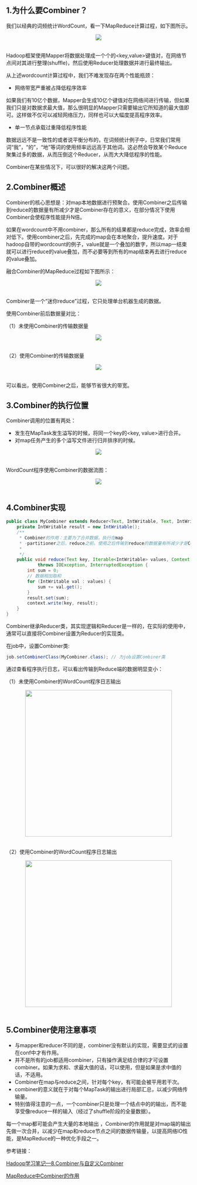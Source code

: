 

## 1.为什么要Combiner？


我们以经典的词频统计WordCount，看一下MapReduce计算过程，如下图所示。

<div align="center"> <img src="https://user-images.githubusercontent.com/30204737/120893179-76e92a00-c644-11eb-8306-6d3f5e7c90ab.png" > </div><br>

Hadoop框架使用Mapper将数据处理成一个个的<key,value>键值对，在网络节点间对其进行整理(shuffle)，然后使用Reducer处理数据并进行最终输出。

从上述wordcount计算过程中，我们不难发现存在两个性能瓶颈：

* 网络带宽严重被占降低程序效率

如果我们有10亿个数据，Mapper会生成10亿个键值对在网络间进行传输，但如果我们只是对数据求最大值，那么很明显的Mapper只需要输出它所知道的最大值即可。这样做不仅可以减轻网络压力，同样也可以大幅度提高程序效率。


* 单一节点承载过重降低程序性能

数据远远不是一致性的或者说平衡分布的，在词频统计例子中，日常我们常用词“我”，“的”，“地”等词的使用频率远远高于其他词。这必然会导致某个Reduce聚集过多的数据，从而压倒这个Reducer，从而大大降低程序的性能。

Combiner在某些情况下，可以很好的解决这两个问题。

## 2.Combiner概述

Combiner的核心思想是：对map本地数据进行预聚合。使用Combiner之后传输到reduce的数据量有所减少才是Combiner存在的意义，在部分情况下使用Combiner会使程序性能提升N倍。

如果在wordcount中不用combiner，那么所有的结果都是reduce完成，效率会相对低下。使用combiner之后，先完成的map会在本地聚合，提升速度。对于hadoop自带的wordcount的例子，value就是一个叠加的数字，所以map一结束就可以进行reduce的value叠加，而不必要等到所有的map结束再去进行reduce的value叠加。

融合Combiner的MapReduce过程如下图所示：


<div align="center"> <img src="https://user-images.githubusercontent.com/30204737/120893408-c8de7f80-c645-11eb-977d-68075deb13ca.png" > </div><br>

Combiner是一个“迷你reduce”过程，它只处理单台机器生成的数据。

使用Combiner前后数据量对比：

（1）未使用Combiner的传输数据量

<div align="center"> <img src="https://user-images.githubusercontent.com/30204737/120893613-c9c3e100-c646-11eb-9b98-4b10a039a9b4.png" > </div><br>

（2）使用Combiner的传输数据量

<div align="center"> <img src="https://user-images.githubusercontent.com/30204737/120894585-c2eb9d00-c64b-11eb-9c9a-90ac91211654.png" > </div><br>


可以看出，使用Combiner之后，能够节省很大的带宽。

## 3.Combiner的执行位置

Combiner调用的位置有两处：

* 发生在MapTask发生溢写的时候，将同一个key的<key, value>进行合并。
* 对map任务产生的多个溢写文件进行归并排序的时候。

<div align="center"> <img src="https://user-images.githubusercontent.com/30204737/120894234-05ac7580-c64a-11eb-8ff6-ba9c803c1c6c.png" > </div><br>

WordCount程序使用Combiner的数据流图：

<div align="center"> <img src="https://user-images.githubusercontent.com/30204737/120894065-26280000-c649-11eb-8a78-c3332d0e8bef.png" > </div><br>

## 4.Combiner实现

```java
public class MyCombiner extends Reducer<Text, IntWritable, Text, IntWritable> {
    private IntWritable result = new IntWritable(); 
    /**
     * Combiner的作用：主要为了合并数据，执行在map
     * -partitioner之后，reduce之前。使用之后传输到reduce的数据量有所减少才是Combiner存在的意义
     * 
     */
    public void reduce(Text key, Iterable<IntWritable> values, Context context)
            throws IOException, InterruptedException {
        int sum = 0;
        // 数据相加取和
        for (IntWritable val : values) {
            sum += val.get();
        }
        result.set(sum);
        context.write(key, result);
    }
}
```

Combiner继承Reducer类，其实现逻辑和Reducer是一样的，在实际的使用中，通常可以直接将Combiner设置为Reducer的实现类。

在job中，设置Combiner类:

```java
job.setCombinerClass(MyCombiner.class); // 为job设置Combiner类
```

通过查看程序执行日志，可以看出传输到Reduce端的数据明显变小：

（1）未使用Combiner的WordCount程序日志输出

<div align="center"> <img src="https://user-images.githubusercontent.com/30204737/120894489-393bcf80-c64b-11eb-8326-20b44c2f1f49.png" height="400px" > </div><br>

（2）使用Combiner的WordCount程序日志输出

<div align="center"> <img src="https://user-images.githubusercontent.com/30204737/120894538-80c25b80-c64b-11eb-8b22-e9fe57d2c467.png" height="400px"> </div><br>

## 5.Combiner使用注意事项

* 与mapper和reducer不同的是，combiner没有默认的实现，需要显式的设置在conf中才有作用。
* 并不是所有的job都适用combiner，只有操作满足结合律的才可设置combiner。如果为求和、求最大值的话，可以使用，但是如果是求中值的话，不适用。
* Combiner在map与reduce之间，针对每个key，有可能会被平用若干次。
* combiner的意义就在于对每个MapTask的输出进行局部汇总，以减少网络传输量。
* 特别值得注意的一点，一个combiner只是处理一个结点中的的输出，而不能享受像reduce一样的输入（经过了shuffle阶段的全量数据）。

每一个map都可能会产生大量的本地输出 ，Combiner的作用就是对map端的输出先做一次合并，以减少在map和reduce节点之间的数据传输量，以提高网络IO性能，是MapReduce的一种优化手段之一。

参考链接：

[Hadoop学习笔记—8.Combiner与自定义Combiner](https://www.cnblogs.com/edisonchou/p/4297786.html)

[MapReduce中Combiner的作用](https://blog.csdn.net/zpf336/article/details/82181304)
